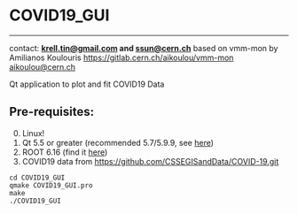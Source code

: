 # COVID19_GUI
---
contact: **krell.tin@gmail.com and ssun@cern.ch** 
based on vmm-mon by Amilianos Koulouris 
https://gitlab.cern.ch/aikoulou/vmm-mon
aikoulou@cern.ch

Qt application to plot and fit COVID19 Data

## Pre-requisites:

0. Linux! 
1. Qt 5.5 or greater (recommended 5.7/5.9.9, see [here](https://download.qt.io/archive/qt/5.7/5.7.0/))
2. ROOT 6.16 (find it [here](https://root.cern.ch/content/release-61600))
3. COVID19 data from https://github.com/CSSEGISandData/COVID-19.git

```
cd COVID19_GUI
qmake COVID19_GUI.pro
make
./COVID19_GUI

```
